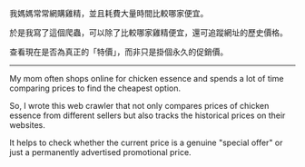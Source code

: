 我媽媽常常網購雞精，並且耗費大量時間比較哪家便宜。

於是我寫了這個爬蟲，可以除了比較哪家雞精便宜，還可追蹤網址的歷史價格。

查看現在是否為真正的「特價」，而非只是掛個永久的促銷價。

-------------------

My mom often shops online for chicken essence and spends a lot of time comparing prices to find the cheapest option.

So, I wrote this web crawler that not only compares prices of chicken essence from different sellers but also tracks the historical prices on their websites.

It helps to check whether the current price is a genuine "special offer" or just a permanently advertised promotional price.
